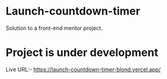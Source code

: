 # Launch-countdown-timer
Solution to a front-end mentor project.

# Project is under development

Live URL:-
https://launch-countdown-timer-blond.vercel.app/
